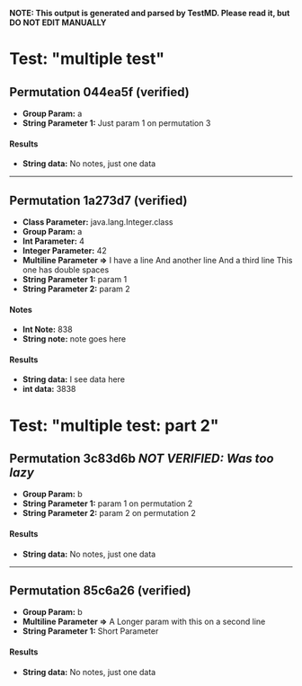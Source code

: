 **NOTE: This output is generated and parsed by TestMD. Please read it, but DO NOT EDIT MANUALLY**

# Test: "multiple test" #

## Permutation 044ea5f (verified) ##

- **Group Param:** a
- **String Parameter 1:** Just param 1 on permutation 3

#### Results ####

- **String data:** No notes, just one data

---------------------------------------

## Permutation 1a273d7 (verified) ##

- **Class Parameter:** java.lang.Integer.class
- **Group Param:** a
- **Int Parameter:** 4
- **Integer Parameter:** 42
- **Multiline Parameter =>**
    I have a line
    And another line
    And a third line
    This  one  has  double  spaces
- **String Parameter 1:** param 1
- **String Parameter 2:** param 2

#### Notes ####

- **Int Note:** 838
- **String note:** note goes here

#### Results ####

- **String data:** I see data here
- **int data:** 3838

# Test: "multiple test: part 2" #

## Permutation 3c83d6b _NOT VERIFIED: Was too lazy_ ##

- **Group Param:** b
- **String Parameter 1:** param 1 on permutation 2
- **String Parameter 2:** param 2 on permutation 2

#### Results ####

- **String data:** No notes, just one data

---------------------------------------

## Permutation 85c6a26 (verified) ##

- **Group Param:** b
- **Multiline Parameter =>**
    A Longer param with
    this on a second line
- **String Parameter 1:** Short Parameter

#### Results ####

- **String data:** No notes, just one data

